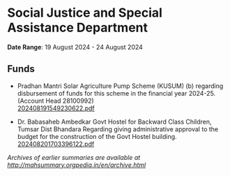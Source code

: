 # Social Justice and Special Assistance Department

**Date Range**: 19 August 2024 - 24 August 2024


## Funds
- Pradhan Mantri Solar Agriculture Pump Scheme (KUSUM) (b) regarding disbursement of funds for this scheme in the financial year 2024-25. (Account Head 28100992)\
  [202408191549230622.pdf](https://gr.maharashtra.gov.in/Site/Upload/Government%20Resolutions/English/202408191549230622.pdf)

- Dr. Babasaheb Ambedkar Govt Hostel for Backward Class Children, Tumsar Dist Bhandara Regarding giving administrative approval to the budget for the construction of the Govt Hostel building.\
  [202408201703396122.pdf](https://gr.maharashtra.gov.in/Site/Upload/Government%20Resolutions/English/202408201703396122.pdf)


*Archives of earlier summaries are available at http://mahsummary.orgpedia.in/en/archive.html*